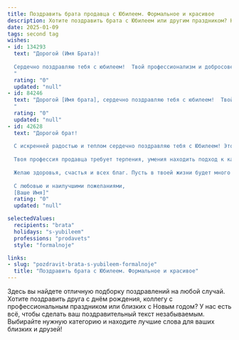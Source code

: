 ```yaml
---
title: Поздравить брата продавца с Юбилеем. Формальное и красивое
description: Хотите поздравить брата с Юбилеем или другим праздником? Наш ИИ создаст незабываемое поздравление, а вы обязательно выделитесь среди других.  
date: 2025-01-09
tags: second tag
wishes:
- id: 134293
  text: "Дорогой (Имя Брата)!
  
  Сердечно поздравляю тебя с юбилеем!  Твой профессионализм и добросовестность как продавца заслуживают огромного уважения. Желаю тебе дальнейших успехов в твоей карьере, благополучия, крепкого здоровья и неизменного оптимизма. Пусть каждый день будет наполнен радостью и приятными моментами.  С юбилеем!
  "
  rating: "0"
  updated: "null"
- id: 84246
  text: "Дорогой [Имя брата], сердечно поздравляю тебя с юбилеем!  Твой профессионализм и успехи в сфере продаж вызывают искреннее восхищение. Желаю тебе дальнейших профессиональных высот, благополучия, крепкого здоровья и всего самого наилучшего в жизни!  Пусть каждый твой день будет наполнен радостью и успехом!
  "
  rating: "0"
  updated: "null"
- id: 42628
  text: "Дорогой брат!
  
  С искренней радостью и теплом сердечно поздравляю тебя с Юбилеем! Этот день символизирует не только твой путь в жизни, но и все достижения, к которым ты стремился и которые с гордостью носишь в своем сердце.
  
  Твоя профессия продавца требует терпения, умения находить подход к каждому клиенту и мастерства в общении. Ты являешься настоящим профессионалом своего дела, и я горжусь тем, что у меня есть такой брат, как ты. Пусть каждый твой рабочий день приносит радость, удовлетворение и новые возможности для роста.
  
  Желаю здоровья, счастья и всех благ. Пусть в твоей жизни будет много ярких событий, приятных сюрпризов и счастливых мгновений.
  
  С любовью и наилучшими пожеланиями,
  [Ваше Имя]"
  rating: "0"
  updated: "null"

selectedValues:
  recipients: "brata"
  holidays: "s-yubileem"
  professions: "prodavets"
  style: "formalnoje"

links:
- slug: "pozdravit-brata-s-yubileem-formalnoje"
  title: "Поздравить брата с Юбилеем. Формальное и красивое"
---
```


Здесь вы найдете отличную подборку поздравлений на любой случай.
Хотите поздравить друга с днём рождения, коллегу с профессиональным праздником или близких с Новым годом? У нас есть всё, чтобы сделать ваш поздравительный текст незабываемым. Выбирайте нужную категорию и находите лучшие слова для ваших близких и друзей!
